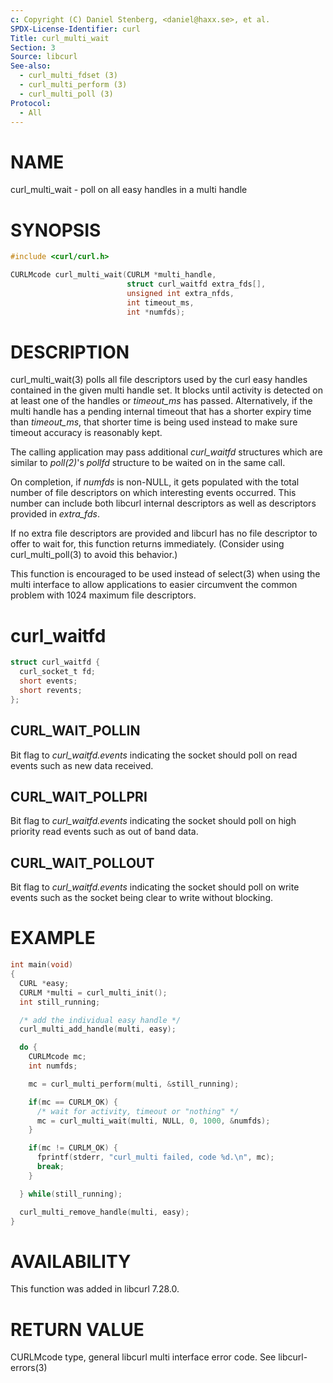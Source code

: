 ```yaml
---
c: Copyright (C) Daniel Stenberg, <daniel@haxx.se>, et al.
SPDX-License-Identifier: curl
Title: curl_multi_wait
Section: 3
Source: libcurl
See-also:
  - curl_multi_fdset (3)
  - curl_multi_perform (3)
  - curl_multi_poll (3)
Protocol:
  - All
---
```


# NAME

curl_multi_wait - poll on all easy handles in a multi handle

# SYNOPSIS

~~~c
#include <curl/curl.h>

CURLMcode curl_multi_wait(CURLM *multi_handle,
                          struct curl_waitfd extra_fds[],
                          unsigned int extra_nfds,
                          int timeout_ms,
                          int *numfds);
~~~

# DESCRIPTION

curl_multi_wait(3) polls all file descriptors used by the curl easy
handles contained in the given multi handle set. It blocks until activity is
detected on at least one of the handles or *timeout_ms* has passed.
Alternatively, if the multi handle has a pending internal timeout that has a
shorter expiry time than *timeout_ms*, that shorter time is being used
instead to make sure timeout accuracy is reasonably kept.

The calling application may pass additional *curl_waitfd* structures which
are similar to *poll(2)*'s *pollfd* structure to be waited on in the
same call.

On completion, if *numfds* is non-NULL, it gets populated with the total
number of file descriptors on which interesting events occurred. This number
can include both libcurl internal descriptors as well as descriptors provided
in *extra_fds*.

If no extra file descriptors are provided and libcurl has no file descriptor
to offer to wait for, this function returns immediately. (Consider using
curl_multi_poll(3) to avoid this behavior.)

This function is encouraged to be used instead of select(3) when using the
multi interface to allow applications to easier circumvent the common problem
with 1024 maximum file descriptors.

# curl_waitfd

~~~c
struct curl_waitfd {
  curl_socket_t fd;
  short events;
  short revents;
};
~~~

## CURL_WAIT_POLLIN

Bit flag to *curl_waitfd.events* indicating the socket should poll on read
events such as new data received.

## CURL_WAIT_POLLPRI

Bit flag to *curl_waitfd.events* indicating the socket should poll on high
priority read events such as out of band data.

## CURL_WAIT_POLLOUT

Bit flag to *curl_waitfd.events* indicating the socket should poll on
write events such as the socket being clear to write without blocking.

# EXAMPLE

~~~c
int main(void)
{
  CURL *easy;
  CURLM *multi = curl_multi_init();
  int still_running;

  /* add the individual easy handle */
  curl_multi_add_handle(multi, easy);

  do {
    CURLMcode mc;
    int numfds;

    mc = curl_multi_perform(multi, &still_running);

    if(mc == CURLM_OK) {
      /* wait for activity, timeout or "nothing" */
      mc = curl_multi_wait(multi, NULL, 0, 1000, &numfds);
    }

    if(mc != CURLM_OK) {
      fprintf(stderr, "curl_multi failed, code %d.\n", mc);
      break;
    }

  } while(still_running);

  curl_multi_remove_handle(multi, easy);
}
~~~

# AVAILABILITY

This function was added in libcurl 7.28.0.

# RETURN VALUE

CURLMcode type, general libcurl multi interface error code. See
libcurl-errors(3)

